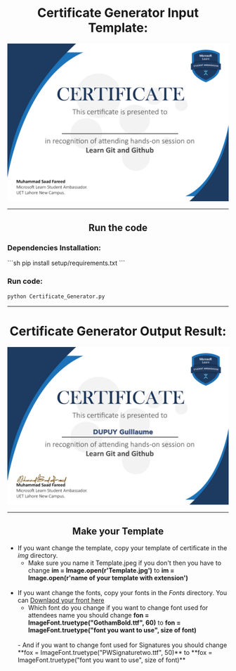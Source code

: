 <h1 align="center">Certificate Generator Input Template:</h1>

<a href="#">
  <div align="center">
    <img src="img/Template.jpg" width='800'/>
  </div>
</a>

<hr>

<h2 align="center">Run the code</h2>

<h3>Dependencies Installation:</h3>
```sh
pip install setup/requirements.txt
```

<h3>Run code:</h3>

```sh
python Certificate_Generator.py
```

<hr>

<h1 align="center">Certificate Generator Output Result:</h1>

<a href="#">
  <div align="center">
    <img src="/certificates/certificate_DUPUY Guillaume.jpeg" width='800'/>
  </div>
</a>

<hr>

<h2 align="center"> Make your Template</h2>

- If you want change the template, copy your template of certificate in the *img* directory.
  <br>
  - Make sure you name it Template.jpeg if you don't then you have to change **im = Image.open(r'Template.jpg')** to **im = Image.open(r'name of your template with extension')**
  <br>
- If you want change the fonts, copy your fonts in the *Fonts* directory. You can [Downlaod your front here](https://www.1001fonts.com/signature-fonts.html?page=2)
  <br>
  - Which font do you change if you want to change font used for attendees name you should change **fon = ImageFont.truetype("GothamBold.ttf", 60)** to **fon = ImageFont.truetype("font you want to use", size of font)**
  <br>
  - And if you want to change font used for Signatures you should change **fox = ImageFont.truetype("PWSignaturetwo.ttf", 50)** to **fox = ImageFont.truetype("font you want to use", size of font)**